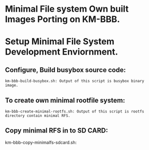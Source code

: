 # Minimal File system Own built Images Porting on KM-BBB.
# Setup Minimal File System Development Enviornment.

## Configure, Build busybox source code:
    km-bbb-build-busybox.sh: Output of this script is busybox binary image.

## To create own minimal rootfile system:
    km-bbb-create-minimal-rootfs.sh: Output of this script is rootfs directory contain minimal RFS.

## Copy minimal RFS in to SD CARD:
   km-bbb-copy-minimalfs-sdcard.sh: 

